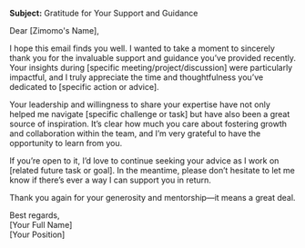 **Subject:** Gratitude for Your Support and Guidance  

Dear [Zimomo's Name],  

I hope this email finds you well. I wanted to take a moment to sincerely thank you for the invaluable support and guidance you’ve provided recently. Your insights during [specific meeting/project/discussion] were particularly impactful, and I truly appreciate the time and thoughtfulness you’ve dedicated to [specific action or advice].  

Your leadership and willingness to share your expertise have not only helped me navigate [specific challenge or task] but have also been a great source of inspiration. It’s clear how much you care about fostering growth and collaboration within the team, and I’m very grateful to have the opportunity to learn from you.  

If you’re open to it, I’d love to continue seeking your advice as I work on [related future task or goal]. In the meantime, please don’t hesitate to let me know if there’s ever a way I can support you in return.  

Thank you again for your generosity and mentorship—it means a great deal.  

Best regards,  
[Your Full Name]  
[Your Position]